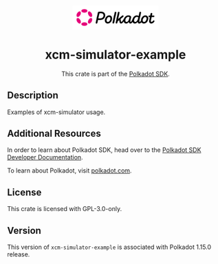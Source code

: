 <div align="center">

<img src="https://raw.githubusercontent.com/paritytech/polkadot-sdk/master/docs/images/Polkadot_Logo_Horizontal_Pink_BlackOnWhite.png" alt="Polkadot logo" width="200">

# xcm-simulator-example

This crate is part of the [Polkadot SDK](https://github.com/paritytech/polkadot-sdk/).

</div>

## Description

Examples of xcm-simulator usage.

## Additional Resources

In order to learn about Polkadot SDK, head over to the [Polkadot SDK Developer Documentation](https://paritytech.github.io/polkadot-sdk/master/polkadot_sdk_docs/index.html).

To learn about Polkadot, visit [polkadot.com](https://polkadot.com/).

## License

This crate is licensed with GPL-3.0-only.

## Version

This version of `xcm-simulator-example` is associated with Polkadot 1.15.0 release.
